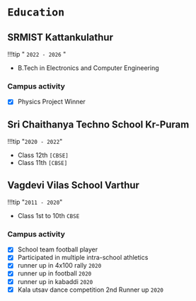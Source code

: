 # __`Education`__

## SRMIST Kattankulathur 

!!!tip " `2022 - 2026` "
- B.Tech in Electronics and Computer Engineering

### Campus activity
- [x] Physics Project Winner


## Sri Chaithanya Techno School Kr-Puram
!!!tip "`2020 - 2022`"
- Class 12th `[CBSE]`
- Class 11th `[CBSE]`

## Vagdevi Vilas School Varthur
!!!tip "`2011 - 2020`"
- Class 1st to 10th `CBSE`

### Campus activity
- [x] School team football player
- [x] Participated in multiple intra-school athletics 
- [x] runner up in 4x100 rally `2020`
- [x] runner up in football `2020`
- [x] runner up in kabaddi `2020`
- [x] Kala utsav dance competition 2nd Runner up `2020`
